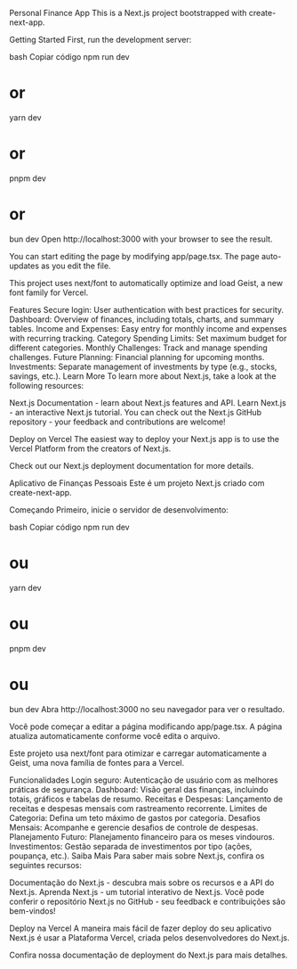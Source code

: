 Personal Finance App
This is a Next.js project bootstrapped with create-next-app.

Getting Started
First, run the development server:

bash
Copiar código
npm run dev
# or
yarn dev
# or
pnpm dev
# or
bun dev
Open http://localhost:3000 with your browser to see the result.

You can start editing the page by modifying app/page.tsx. The page auto-updates as you edit the file.

This project uses next/font to automatically optimize and load Geist, a new font family for Vercel.

Features
Secure login: User authentication with best practices for security.
Dashboard: Overview of finances, including totals, charts, and summary tables.
Income and Expenses: Easy entry for monthly income and expenses with recurring tracking.
Category Spending Limits: Set maximum budget for different categories.
Monthly Challenges: Track and manage spending challenges.
Future Planning: Financial planning for upcoming months.
Investments: Separate management of investments by type (e.g., stocks, savings, etc.).
Learn More
To learn more about Next.js, take a look at the following resources:

Next.js Documentation - learn about Next.js features and API.
Learn Next.js - an interactive Next.js tutorial.
You can check out the Next.js GitHub repository - your feedback and contributions are welcome!

Deploy on Vercel
The easiest way to deploy your Next.js app is to use the Vercel Platform from the creators of Next.js.

Check out our Next.js deployment documentation for more details.

Aplicativo de Finanças Pessoais
Este é um projeto Next.js criado com create-next-app.

Começando
Primeiro, inicie o servidor de desenvolvimento:

bash
Copiar código
npm run dev
# ou
yarn dev
# ou
pnpm dev
# ou
bun dev
Abra http://localhost:3000 no seu navegador para ver o resultado.

Você pode começar a editar a página modificando app/page.tsx. A página atualiza automaticamente conforme você edita o arquivo.

Este projeto usa next/font para otimizar e carregar automaticamente a Geist, uma nova família de fontes para a Vercel.

Funcionalidades
Login seguro: Autenticação de usuário com as melhores práticas de segurança.
Dashboard: Visão geral das finanças, incluindo totais, gráficos e tabelas de resumo.
Receitas e Despesas: Lançamento de receitas e despesas mensais com rastreamento recorrente.
Limites de Categoria: Defina um teto máximo de gastos por categoria.
Desafios Mensais: Acompanhe e gerencie desafios de controle de despesas.
Planejamento Futuro: Planejamento financeiro para os meses vindouros.
Investimentos: Gestão separada de investimentos por tipo (ações, poupança, etc.).
Saiba Mais
Para saber mais sobre Next.js, confira os seguintes recursos:

Documentação do Next.js - descubra mais sobre os recursos e a API do Next.js.
Aprenda Next.js - um tutorial interativo de Next.js.
Você pode conferir o repositório Next.js no GitHub - seu feedback e contribuições são bem-vindos!

Deploy na Vercel
A maneira mais fácil de fazer deploy do seu aplicativo Next.js é usar a Plataforma Vercel, criada pelos desenvolvedores do Next.js.

Confira nossa documentação de deployment do Next.js para mais detalhes.